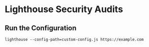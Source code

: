 # Lighthouse Security Audits

## Run the Configuration
`lighthouse --config-path=custom-config.js https://example.com`
